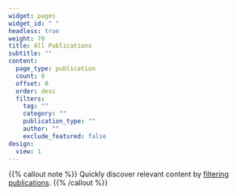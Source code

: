 ```yaml
---
widget: pages
widget_id: " "
headless: true
weight: 70
title: All Publications
subtitle: ""
content:
  page_type: publication
  count: 0
  offset: 0
  order: desc
  filters:
    tag: ""
    category: ""
    publication_type: ""
    author: ""
    exclude_featured: false
design:
  view: 1
---
```


{{% callout note %}}
Quickly discover relevant content by [filtering publications](./publication/).
{{% /callout %}}
